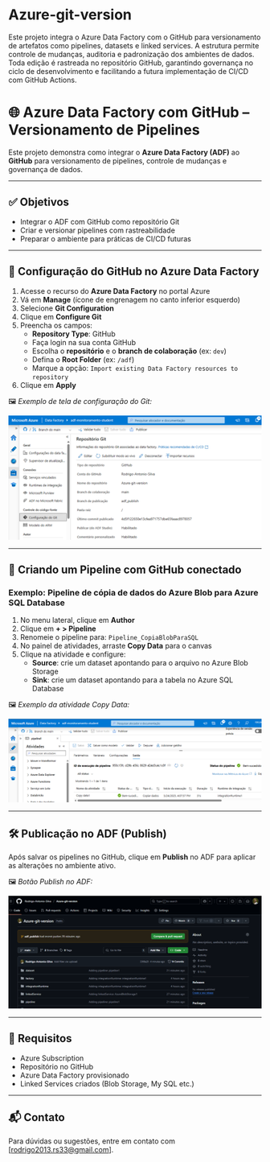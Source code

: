 # Azure-git-version
Este projeto integra o Azure Data Factory com o GitHub para versionamento de artefatos como pipelines, datasets e linked services. A estrutura permite controle de mudanças, auditoria e padronização dos ambientes de dados. Toda edição é rastreada no repositório GitHub, garantindo governança no ciclo de desenvolvimento e facilitando a futura implementação de CI/CD com GitHub Actions.

# 🌐 Azure Data Factory com GitHub – Versionamento de Pipelines

Este projeto demonstra como integrar o **Azure Data Factory (ADF)** ao **GitHub** para versionamento de pipelines, controle de mudanças e governança de dados.

---


## ✅ Objetivos

- Integrar o ADF com GitHub como repositório Git
- Criar e versionar pipelines com rastreabilidade
- Preparar o ambiente para práticas de CI/CD futuras

---

## 🔧 Configuração do GitHub no Azure Data Factory

1. Acesse o recurso do **Azure Data Factory** no portal Azure
2. Vá em **Manage** (ícone de engrenagem no canto inferior esquerdo)
3. Selecione **Git Configuration**
4. Clique em **Configure Git**
5. Preencha os campos:
   - **Repository Type**: GitHub
   - Faça login na sua conta GitHub
   - Escolha o **repositório** e o **branch de colaboração** (ex: `dev`)
   - Defina o **Root Folder** (ex: `/adf`)
   - Marque a opção: `Import existing Data Factory resources to repository`
6. Clique em **Apply**

🖼️ *Exemplo de tela de configuração do Git:*

![Configuração Git no ADF](https://github.com/Rodrigo-Antonio-Silva/Azure-git-version/blob/57bb45ac8d97df14480741ef1103ee26892c3984/Captura%20de%20tela%202025-05-24%20131940.png)

---

## 🚀 Criando um Pipeline com GitHub conectado

### Exemplo: Pipeline de cópia de dados do Azure Blob para Azure SQL Database

1. No menu lateral, clique em **Author**
2. Clique em **+ > Pipeline**
3. Renomeie o pipeline para: `Pipeline_CopiaBlobParaSQL`
4. No painel de atividades, arraste **Copy Data** para o canvas
5. Clique na atividade e configure:
   - **Source**: crie um dataset apontando para o arquivo no Azure Blob Storage
   - **Sink**: crie um dataset apontando para a tabela no Azure SQL Database

🖼️ *Exemplo da atividade Copy Data:*

![Copy Data](https://github.com/Rodrigo-Antonio-Silva/Azure-git-version/blob/3368a2509c1e91f97334339e27a82fc8125bb839/Captura%20de%20tela%202025-05-24%20132319.png)

---


## 🛠️ Publicação no ADF (Publish)

Após salvar os pipelines no GitHub, clique em **Publish** no ADF para aplicar as alterações no ambiente ativo.

🖼️ *Botão Publish no ADF:*

![Botão Publish](https://github.com/Rodrigo-Antonio-Silva/Azure-git-version/blob/dcc1dbe482e6f6ee914bc8a3c0cf5f97dc3dd985/Captura%20de%20tela%202025-05-24%20132904.png)

---

## 📌 Requisitos

- Azure Subscription
- Repositório no GitHub
- Azure Data Factory provisionado
- Linked Services criados (Blob Storage, My SQL etc.)

---

## 📬 Contato

Para dúvidas ou sugestões, entre em contato com [rodrigo2013.rs33@gmail.com].

